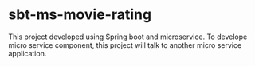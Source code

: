 # sbt-ms-movie-rating
This project developed using Spring boot and microservice. To develope micro service component, this project will talk to another micro service application.

